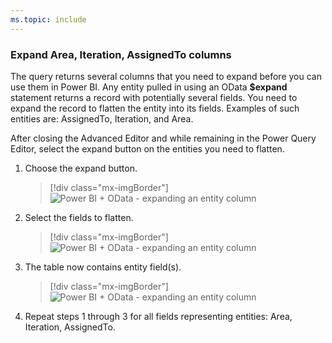 ```yaml
---
ms.topic: include
---
```


### Expand Area, Iteration, AssignedTo columns

The query returns several columns that you need to expand before you can use them in Power BI. Any entity pulled in using an OData **$expand** statement returns a record with potentially several fields. You need to expand the record to flatten the entity into its fields. Examples of such entities are: AssignedTo, Iteration, and Area. 

After closing the Advanced Editor and while remaining in the Power Query Editor, select the expand button on the entities you need to flatten.

1. Choose the expand button.

    > [!div class="mx-imgBorder"] 
    > ![Power BI + OData - expanding an entity column](/azure/devops/report/powerbi/_img/odatapowerbi-expandcolumn.png)

1. Select the fields to flatten.

    > [!div class="mx-imgBorder"] 
    > ![Power BI + OData - expanding an entity column](/azure/devops/report/powerbi/_img/odatapowerbi-expandcolumn2.png)

1. The table now contains entity field(s).

    > [!div class="mx-imgBorder"] 
    > ![Power BI + OData - expanding an entity column](/azure/devops/report/powerbi/_img/odatapowerbi-expandcolumn3.png)

1. Repeat steps 1 through 3 for all fields representing entities: Area, Iteration, AssignedTo.
